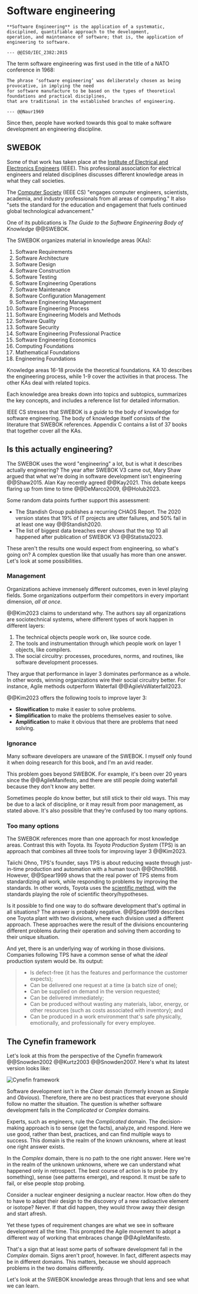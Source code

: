 # Software engineering

```admonish tldr title="Definition"
**Software Engineering** is the application of a systematic, disciplined, quantifiable approach to the development,
operation, and maintenance of software; that is, the application of engineering to software.

--- @@ISO/IEC_2382:2015
```

The term software engineering was first used in the title of a NATO conference in 1968:
<!-- vale Microsoft.Adverbs = NO -->
<!-- vale write-good.Passive = NO -->

```admonish info "Quote"
The phrase ‘software engineering’ was deliberately chosen as being provocative, in implying the need
for software manufacture to be based on the types of theoretical foundations and practical disciplines,
that are traditional in the established branches of engineering.

--- @@Naur1969
```

<!-- vale write-good.Passive = YES -->
<!-- vale Microsoft.Adverbs = YES -->
Since then, people have worked towards this goal to make software development an engineering discipline.


## SWEBOK

Some of that work has taken place at the [Institute of Electrical and Electronics Engineers](https://www.ieee.org/)
(IEEE).
This professional association for electrical engineers and related disciplines discusses different knowledge areas
in what they call societies.

The [Computer Society](https://www.computer.org/) (IEEE CS) "engages computer engineers, scientists, academia,
and industry professionals from all areas of computing."
It also "sets the standard for the education and engagement that fuels continued global technological advancement."

One of its publications is _The Guide to the Software Engineering Body of Knowledge_ @@SWEBOK.

The SWEBOK organizes material in knowledge areas (KAs):

1. Software Requirements
1. Software Architecture
1. Software Design
1. Software Construction
1. Software Testing
1. Software Engineering Operations
1. Software Maintenance
1. Software Configuration Management
1. Software Engineering Management
1. Software Engineering Process
1. Software Engineering Models and Methods
1. Software Quality
1. Software Security
1. Software Engineering Professional Practice
1. Software Engineering Economics
1. Computing Foundations
1. Mathematical Foundations
1. Engineering Foundations

Knowledge areas 16-18 provide the theoretical foundations.
KA 10 describes the engineering process, while 1-9 cover the activities in that process.
The other KAs deal with related topics.

Each knowledge area breaks down into topics and subtopics, summarizes the key concepts, and includes a
reference list for detailed information.

IEEE CS stresses that SWEBOK is a _guide_ to the body of knowledge for software engineering.
The body of knowledge itself consists of the literature that SWEBOK references.
Appendix C contains a list of 37 books that together cover all the KAs.


## Is this actually engineering?

The SWEBOK uses the word "engineering" a lot, but is what it describes actually engineering?
The year after SWEBOK V3 came out, Mary Shaw argued that what we're doing in software development isn't engineering
@@Shaw2015.
Alan Kay recently agreed @@Kay2021.
This debate keeps flaring up from time to time @@DeMarco2009, @@Holub2023.

Some random data points further support this assessment:

- The Standish Group publishes a recurring CHAOS Report.
  The 2020 version states that 19% of IT projects are utter failures, and 50% fail in at least one way @@Standish2020.
- The list of biggest data breaches ever shows that the top 10 all happened after publication of SWEBOK V3 @@Statista2023.

These aren't the results one would expect from engineering, so what's going on?
A complex question like that usually has more than one answer.
Let's look at some possibilities.


### Management

Organizations achieve immensely different outcomes, even in level playing fields.
Some organizations outperform their competitors in every important dimension, _all at once_.

@@Kim2023 claims to understand why.
The authors say all organizations are sociotechnical systems, where different types of work happen in
different layers:

1. The technical objects people work on, like source code.
2. The tools and instrumentation through which people work on layer 1 objects, like compilers.
3. The social circuitry: processes, procedures, norms, and routines, like software development processes.

They argue that performance in layer 3 dominates performance as a whole.
In other words, winning organizations wire their social circuitry better.
For instance, Agile methods outperform Waterfall @@AgileVsWaterfall2023.

@@Kim2023 offers the following tools to improve layer 3:

- **Slowification** to make it easier to solve problems.
- **Simplification** to make the problems themselves easier to solve.
- **Amplification** to make it obvious that there are problems that need solving.


### Ignorance

Many software developers are unaware of the SWEBOK.<!-- vale Google.FirstPerson = NO -->
I myself only found it when doing research for this book, and I'm an avid reader.
<!-- vale Google.FirstPerson = YES -->

This problem goes beyond SWEBOK.
For example, it's been over 20 years since the @@AgileManifesto, and there are still people doing waterfall
because they don't know any better.

Sometimes people do know better, but still stick to their old ways.
This may be due to a lack of discipline, or it may result from poor management, as stated above.
It's also possible that they're confused by too many options.


### Too many options

The SWEBOK references more than one approach for most knowledge areas.
Contrast this with Toyota.
Its _Toyota Production System_ (TPS) is an approach that combines all three tools for improving layer 3 @@Kim2023.

Taiichi Ohno, TPS's founder, says TPS is about reducing waste through just-in-time production
and automation with a human touch @@Ohno1988.
However, @@Spear1999 shows that the real power of TPS stems from standardizing all work, while responding to problems
by improving the standards.
In other words, Toyota uses the [scientific method](engineering.md#science), with the standards playing the role of
scientific theory/hypotheses.

Is it possible to find one way to do software development that's optimal in all situations?
The answer is probably negative.
@@Spear1999 describes one Toyota plant with two divisions, where each division used a different approach.
These approaches were the result of the divisions encountering different problems during their operation
and solving them according to their unique situation.

And yet, there is an underlying way of working in those divisions.
Companies following TPS have a common sense of what the _ideal_ production system would be.
Its output:
<!-- vale write-good.Passive = NO -->
<!-- vale write-good.Weasel = NO -->

> - Is defect-free (it has the features and performance the customer expects);
> - Can be delivered one request at a time (a batch size of one);
> - Can be supplied on demand in the version requested;
> - Can be delivered immediately;
> - Can be produced without wasting any materials, labor, energy, or other resources (such as costs associated with
    inventory); and
> - Can be produced in a work environment that's safe physically, emotionally, and professionally for every employee.

<!-- vale write-good.Weasel = YES -->
<!-- vale write-good.Passive = YES -->


## The Cynefin framework

Let's look at this from the perspective of the Cynefin framework @@Snowden2002 @@Kurtz2003 @@Snowden2007.
Here's what its latest version looks like:

![Cynefin framework](../img/cynefin.png)

Software development isn't in the _Clear_ domain (formerly known as _Simple_ and _Obvious_).
Therefore, there are no best practices that everyone should follow no matter the situation.
The question is whether software development falls in the _Complicated_ or _Complex_ domains.

Experts, such as engineers, rule the _Complicated_ domain.
The decision-making approach is to sense (get the facts), analyze, and respond.
Here we use good, rather than best, practices, and can find multiple ways to success.
This domain is the realm of the known unknowns, where at least one right answer exists.

In the _Complex_ domain, there is no path to the one right answer.
Here we're in the realm of the unknown unknowns, where we can understand what happened only in retrospect.
The best course of action is to probe (try something), sense (see patterns emerge), and respond.
It must be safe to fail, or else people stop probing.

Consider a nuclear engineer designing a nuclear reactor.
How often do they to have to adapt their design to the discovery of a new radioactive element or isotope?
Never.
If that did happen, they would throw away their design and start afresh.

Yet these types of requirement changes are what we see in software development all the time.
This prompted the Agile movement to adopt a different way of working that embraces change @@AgileManifesto.

That's a sign that at least some parts of software development fall in the _Complex_ domain.
Signs aren't proof, however.
In fact, different aspects may be in different domains.
This matters, because we should approach problems in the two domains differently.

Let's look at the SWEBOK knowledge areas through that lens and see what we can learn.
